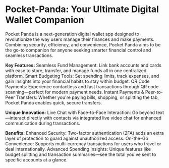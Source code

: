 # Pocket-Panda: Your Ultimate Digital Wallet Companion
Pocket Panda is a next-generation digital wallet app designed to revolutionize the way users manage their finances and make payments. Combining security, efficiency, and convenience, Pocket Panda aims to be the go-to companion for anyone seeking smarter financial control and seamless transactions.

****Key Features:****
Seamless Fund Management: Link bank accounts and cards with ease to store, transfer, and manage funds all in one centralized platform.
Smart Budgeting Tools: Set spending limits, track expenses, and gain insights into your financial habits to stay within budget.
QR Code Payments: Experience contactless and fast transactions through QR code scanning—perfect for modern payment needs.
Instant Payments & Peer-to-Peer Transfers: Whether you're paying bills, shopping, or splitting the tab, Pocket Panda enables quick, secure transfers.

****Unique Innovation:****
Live Chat with Face-to-Face Interaction: Go beyond text—interact directly with contacts via integrated live video chat for enhanced communication during transactions.

****Benefits:****
Enhanced Security: Two-factor authentication (2FA) adds an extra layer of protection to guard against unauthorized access.
On-the-Go Convenience: Supports multi-currency transactions for users who travel or deal internationally.
Advanced Spending Insights: Unique features like budget splitting and transaction summaries—see the total you've sent to specific accounts at a glance.
